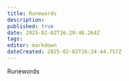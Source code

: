 ```yaml
---
title: Runewords
description: 
published: true
date: 2025-02-02T16:29:46.264Z
tags: 
editor: markdown
dateCreated: 2025-02-02T16:24:44.757Z
---
```


Runewords
